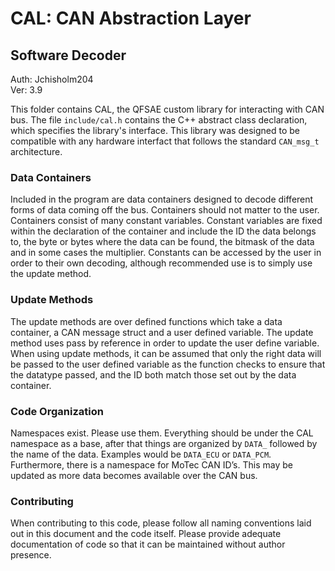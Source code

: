 # CAL: CAN Abstraction Layer
## Software Decoder

Auth: Jchisholm204  
Ver: 3.9  

This folder contains CAL, the QFSAE custom library for interacting with CAN bus.
The file `include/cal.h` contains the C++ abstract class declaration, which
specifies the library's interface.  This library was designed to be compatible with any hardware interfact that follows the standard `CAN_msg_t` architecture.

### Data Containers
Included in the program are data containers designed to decode different forms of data coming off the bus. Containers should not matter to the user. Containers consist of many constant variables. Constant variables are fixed within the declaration of the container and include the ID the data belongs to, the byte or bytes where the data can be found, the bitmask of the data and in some cases the multiplier. Constants can be accessed by the user in order to their own decoding, although recommended use is to simply use the update method.

### Update Methods
The update methods are over defined functions which take a data container, a CAN message struct and a user defined variable. The update method uses pass by reference in order to update the user define variable. When using update methods, it can be assumed that only the right data will be passed to the user defined variable as the function checks to ensure that the datatype passed, and the ID both match those set out by the data container.

### Code Organization
Namespaces exist. Please use them. Everything should be under the CAL namespace as a base, after that things are organized by `DATA_` followed by the name of the data. Examples would be `DATA_ECU` or `DATA_PCM`. Furthermore, there is a namespace for MoTec CAN ID’s. This may be updated as more data becomes available over the CAN bus.

### Contributing
When contributing to this code, please follow all naming conventions laid out in this document and the code itself. Please provide adequate documentation of code so that it can be maintained without author presence.
